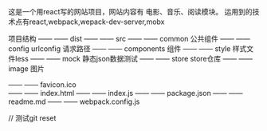 这是一个用react写的网站项目，网站内容有
	电影、音乐、阅读模块。
运用到的技术点有react,webpack,wepack-dev-server,mobx

项目结构
—— —— dist
—— —— src
			—— —— common     公共组件
			—— —— config     urlconfig  请求路径
			—— —— components 组件
			—— —— style      样式文件less
			—— —— mock       静态json数据测试
			—— —— store      store仓库
			—— —— image      图片

—— —— favicon.ico  			
—— —— index.html
—— —— index.js
—— —— package.json
—— —— readme.md
—— —— webpack.config.js


// 测试git reset
		